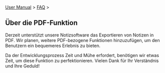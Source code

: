 [User Manual](/dragonnest/drawnote/manual/en) > [FAQ](/dragonnest/drawnote/manual/en/q_a) >

Über die PDF-Funktion
---
Derzeit unterstützt unsere Notizsoftware das Exportieren von Notizen in PDF. Wir planen, weitere PDF-bezogene Funktionen hinzuzufügen, um den Benutzern ein bequemeres Erlebnis zu bieten.

Da der Entwicklungsprozess Zeit und Mühe erfordert, benötigen wir etwas Zeit, um diese Funktion zu perfektionieren. Vielen Dank für Ihr Verständnis und Ihre Geduld!